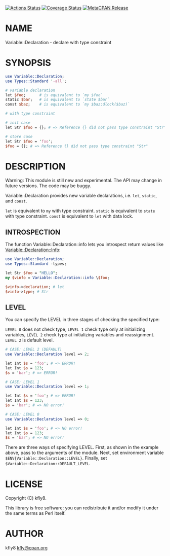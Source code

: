 [![Actions Status](https://github.com/kfly8/p5-Variable-Declaration/workflows/test/badge.svg)](https://github.com/kfly8/p5-Variable-Declaration/actions) [![Coverage Status](https://img.shields.io/coveralls/kfly8/p5-Variable-Declaration/master.svg?style=flat)](https://coveralls.io/r/kfly8/p5-Variable-Declaration?branch=master) [![MetaCPAN Release](https://badge.fury.io/pl/Variable-Declaration.svg)](https://metacpan.org/release/Variable-Declaration)
# NAME

Variable::Declaration - declare with type constraint

# SYNOPSIS

```perl
use Variable::Declaration;
use Types::Standard '-all';

# variable declaration
let $foo;      # is equivalent to `my $foo`
static $bar;   # is equivalent to `state $bar`
const $baz;    # is equivalent to `my $baz;dlock($baz)`

# with type constraint

# init case
let Str $foo = {}; # => Reference {} did not pass type constraint "Str"

# store case
let Str $foo = 'foo';
$foo = {}; # => Reference {} did not pass type constraint "Str"
```

# DESCRIPTION

Warning: This module is still new and experimental. The API may change in future versions. The code may be buggy.

Variable::Declaration provides new variable declarations, i.e. `let`, `static`, and `const`.

`let` is equivalent to `my` with type constraint.
`static` is equivalent to `state` with type constraint.
`const` is equivalent to `let` with data lock.

## INTROSPECTION

The function Variable::Declaration::info lets you introspect return values like [Variable::Declaration::Info](https://metacpan.org/pod/Variable%3A%3ADeclaration%3A%3AInfo):

```perl
use Variable::Declaration;
use Types::Standard -types;

let Str $foo = "HELLO";
my $vinfo = Variable::Declaration::info \$foo;

$vinfo->declaration; # let
$vinfo->type; # Str
```

## LEVEL

You can specify the LEVEL in three stages of checking the specified type:

`LEVEL 0` does not check type,
`LEVEL 1` check type only at initializing variables,
`LEVEL 2` check type at initializing variables and reassignment.
`LEVEL 2` is default level.

```perl
# CASE: LEVEL 2 (DEFAULT)
use Variable::Declaration level => 2;

let Int $s = 'foo'; # => ERROR!
let Int $s = 123;
$s = 'bar'; # => ERROR!

# CASE: LEVEL 1
use Variable::Declaration level => 1;

let Int $s = 'foo'; # => ERROR!
let Int $s = 123;
$s = 'bar'; # => NO error!

# CASE: LEVEL 0
use Variable::Declaration level => 0;

let Int $s = 'foo'; # => NO error!
let Int $s = 123;
$s = 'bar'; # => NO error!
```

There are three ways of specifying LEVEL.
First, as shown in the example above, pass to the arguments of the module.
Next, set environment variable `$ENV{Variable::Declaration::LEVEL}`.
Finally, set `$Variable::Declaration::DEFAULT_LEVEL`.

# LICENSE

Copyright (C) kfly8.

This library is free software; you can redistribute it and/or modify
it under the same terms as Perl itself.

# AUTHOR

kfly8 <kfly@cpan.org>

